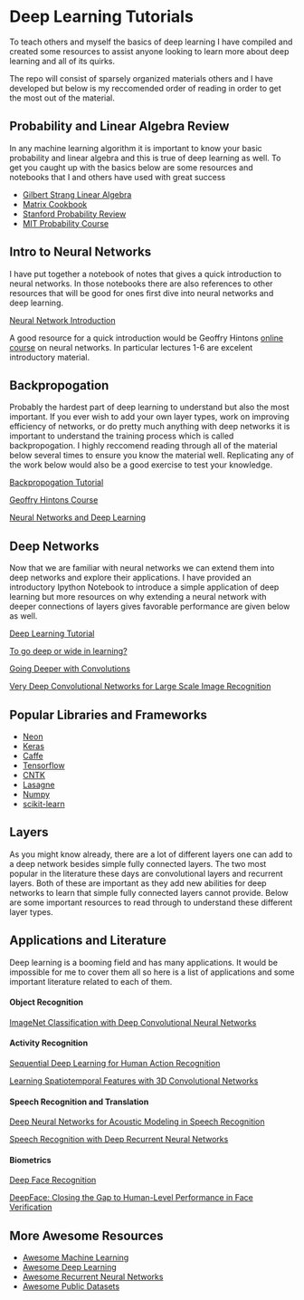 # Deep Learning Tutorials

To teach others and myself the basics of deep learning I have compiled and created some resources to assist anyone looking to learn more about deep learning and all of its quirks. 

The repo will consist of sparsely organized materials others and I have developed but below is my reccomended order of reading in order to get the most out of the material.

## Probability and Linear Algebra Review
In any machine learning algorithm it is important to know your basic probability and linear algebra and this is true of deep learning as well. To get you caught up with the basics below are some resources and notebooks that I and others have used with great success
- [Gilbert Strang Linear Algebra](http://ocw.mit.edu/courses/mathematics/18-06-linear-algebra-spring-2010/video-lectures/)
- [Matrix Cookbook](http://www.math.uwaterloo.ca/~hwolkowi/matrixcookbook.pdf)
- [Stanford Probability Review](http://web.stanford.edu/class/cme308/OldWebsite/notes/chap2.pdf)
- [MIT Probability Course](http://ocw.mit.edu/courses/mathematics/18-05-introduction-to-probability-and-statistics-spring-2014/)

## Intro to Neural Networks
I have put together a notebook of notes that gives a quick introduction to neural networks. In those notebooks there are also references to other resources that will be good for ones first dive into neural networks and deep learning.

[Neural Network Introduction](neural_network_intro.ipynb)

A good resource for a quick introduction would be Geoffry Hintons [online course](https://class.coursera.org/neuralnets-2012-001/lecture) on neural networks. In particular lectures 1-6 are excelent introductory material.

## Backpropogation
Probably the hardest part of deep learning to understand but also the most important. If you ever wish to add your own layer types, work on improving efficiency of networks, or do pretty much anything with deep networks it is important to understand the training process which is called backpropogation. I highly reccomend reading through all of the material below several times to ensure you know the material well. Replicating any of the work below would also be a good exercise to test your knowledge.

[Backpropogation Tutorial](backprop_tutorial.ipynb)

[Geoffry Hintons Course](https://class.coursera.org/neuralnets-2012-001)

[Neural Networks and Deep Learning](http://neuralnetworksanddeeplearning.com/chap2.html)

## Deep Networks
Now that we are familiar with neural networks we can extend them into deep networks and explore their applications. I have provided an introductory Ipython Notebook to introduce a simple application of deep learning but more resources on why extending a neural network with deeper connections of layers gives favorable performance are given below as well.

[Deep Learning Tutorial](deep_learning_intro.ipynb)

[To go deep or wide in learning?](http://jmlr.org/proceedings/papers/v33/pandey14.pdf)

[Going Deeper with Convolutions](http://arxiv.org/pdf/1409.4842v1.pdf)

[Very Deep Convolutional Networks for Large Scale Image Recognition](http://arxiv.org/pdf/1409.1556v6.pdf)

## Popular Libraries and Frameworks
- [Neon](http://neon.nervanasys.com/docs/latest/index.html)
- [Keras](http://keras.io/)
- [Caffe](https://github.com/BVLC/caffe)
- [Tensorflow](https://github.com/tensorflow/tensorflow)
- [CNTK](https://github.com/Microsoft/CNTK)
- [Lasagne](http://lasagne.readthedocs.org/en/latest/)
- [Numpy](Numpy_tutorial.ipynb)
- [scikit-learn](http://scikit-learn.org/stable/)

## Layers
As you might know already, there are a lot of different layers one can add to a deep network besides simple fully connected layers. The two most popular in the literature these days are convolutional layers and recurrent layers. Both of these are important as they add new abilities for deep networks to learn that simple fully connected layers cannot provide. Below are some important resources to read through to understand these different layer types.

## Applications and Literature
Deep learning is a booming field and has many applications. It would be impossible for me to cover them all so here is a list of applications and some important literature related to each of them.

#### Object Recognition
[ImageNet Classification with Deep Convolutional Neural Networks](http://papers.nips.cc/paper/4824-imagenet-classification-with-deep-convolutional-neural-networks.pdf)

#### Activity Recognition
[Sequential Deep Learning for Human Action Recognition](http://liris.cnrs.fr/Documents/Liris-5228.pdf)

[Learning Spatiotemporal Features with 3D Convolutional Networks](http://arxiv.org/pdf/1412.0767.pdf)
#### Speech Recognition and Translation
[Deep Neural Networks for Acoustic Modeling in Speech Recognition](http://cs224d.stanford.edu/papers/maas_paper.pdf)

[Speech Recognition with Deep Recurrent Neural Networks](http://www.cs.toronto.edu/~fritz/absps/RNN13.pdf)
#### Biometrics
[Deep Face Recognition](https://www.robots.ox.ac.uk/~vgg/publications/2015/Parkhi15/parkhi15.pdf)

[DeepFace: Closing the Gap to Human-Level Performance in Face Verification](https://research.facebook.com/publications/deepface-closing-the-gap-to-human-level-performance-in-face-verification/)

## More Awesome Resources
- [Awesome Machine Learning](https://github.com/josephmisiti/awesome-machine-learning)
- [Awesome Deep Learning](https://github.com/ChristosChristofidis/awesome-deep-learning)
- [Awesome Recurrent Neural Networks](https://github.com/kjw0612/awesome-rnn)
- [Awesome Public Datasets](https://github.com/caesar0301/awesome-public-datasets)
